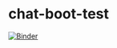 # chat-boot-test
[![Binder](https://mybinder.org/badge_logo.svg)](https://mybinder.org/v2/gh/RuanSathler/chat-boot-test/HEAD)
